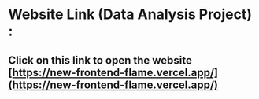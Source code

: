 # Website Link (Data Analysis Project) :
<div id="top"></div>

## Click on this link to open the website [https://new-frontend-flame.vercel.app/](https://new-frontend-flame.vercel.app/)
